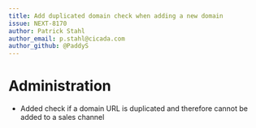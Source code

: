 ```yaml
---
title: Add duplicated domain check when adding a new domain
issue: NEXT-8170
author: Patrick Stahl
author_email: p.stahl@cicada.com 
author_github: @PaddyS
---
```

# Administration
* Added check if a domain URL is duplicated and therefore cannot be added to a sales channel
